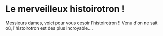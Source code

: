 # Le merveilleux histoirotron ! 

Messieurs dames, voici pour vous cesoir l'histoirotron !! 
Venu d'on ne sait où, l'histoirotron est des plus incroyable....